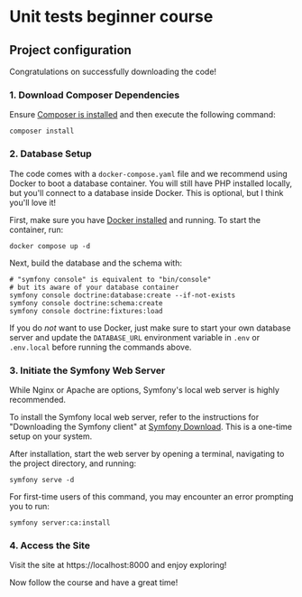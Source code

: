 # Unit tests beginner course
## Project configuration

Congratulations on successfully downloading the code!

### 1. Download Composer Dependencies

Ensure [Composer is installed](https://getcomposer.org/download/) and then execute the following command:
```
composer install
```

### 2. Database Setup

The code comes with a `docker-compose.yaml` file and we recommend using
Docker to boot a database container. You will still have PHP installed
locally, but you'll connect to a database inside Docker. This is optional,
but I think you'll love it!

First, make sure you have [Docker installed](https://docs.docker.com/get-docker/)
and running. To start the container, run:

```
docker compose up -d
```

Next, build the database and the schema with:

```
# "symfony console" is equivalent to "bin/console"
# but its aware of your database container
symfony console doctrine:database:create --if-not-exists
symfony console doctrine:schema:create
symfony console doctrine:fixtures:load
```

If you do *not* want to use Docker, just make sure to start your own
database server and update the `DATABASE_URL` environment variable in
`.env` or `.env.local` before running the commands above.

### 3. Initiate the Symfony Web Server

While Nginx or Apache are options, Symfony's local web server is highly recommended.

To install the Symfony local web server, refer to the instructions for "Downloading the Symfony client" at 
[Symfony Download](https://symfony.com/download). This is a one-time setup on your system.

After installation, start the web server by opening a terminal, navigating to the project directory, and running:

```
symfony serve -d
```
For first-time users of this command, you may encounter an error prompting you to run:

```
symfony server:ca:install
```
### 4. Access the Site

Visit the site at https://localhost:8000 and enjoy exploring!

Now follow the course and have a great time!
